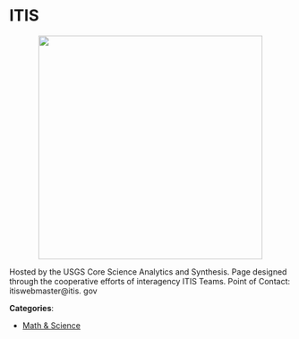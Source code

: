 # ITIS
<p align="center">
    <img width="400" src="https://raw.githubusercontent.com/apis-list/apis-list/apis/itis/logo_256x256.png" />
</p>

Hosted by the USGS Core Science Analytics and Synthesis.  Page designed through the cooperative efforts of interagency ITIS Teams. Point of Contact: itiswebmaster@itis. gov



**Categories**:

- [Math & Science](https://github.com/apis-list/apis-list#math-and-science)



